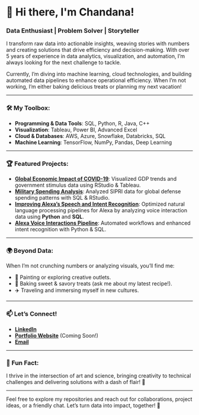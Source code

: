 # 👋 Hi there, I'm Chandana!

### Data Enthusiast | Problem Solver | Storyteller  
I transform raw data into actionable insights, weaving stories with numbers and creating solutions that drive efficiency and decision-making. With over 5 years of experience in data analytics, visualization, and automation, I’m always looking for the next challenge to tackle.

Currently, I’m diving into machine learning, cloud technologies, and building automated data pipelines to enhance operational efficiency. When I’m not working, I’m either baking delicious treats or planning my next  vacation!

---

### 🛠️ My Toolbox:
- **Programming & Data Tools**: SQL, Python, R, Java, C++  
- **Visualization**: Tableau, Power BI, Advanced Excel  
- **Cloud & Databases**: AWS, Azure, Snowflake, Databricks, SQL  
- **Machine Learning**: TensorFlow, NumPy, Pandas, Deep Learning  

---

### 🏆 Featured Projects:
- **[Global Economic Impact of COVID-19](https://github.com/ChandanaGadela/covid19-economic-impact)**: Visualized GDP trends and government stimulus data using RStudio & Tableau.  
- **[Military Spending Analysis](https://github.com/ChandanaGadela/covid19-economic-impact)**: Analyzed SIPRI data for global defense spending patterns with SQL & RStudio.
- **[Improving Alexa’s Speech and Intent Recognition](#)**: Optimized natural language processing pipelines for Alexa by analyzing voice interaction data using **Python** and **SQL**.
- **[Alexa Voice Interactions Pipeline](#)**: Automated workflows and enhanced intent recognition with Python & SQL.

---

### 🌍 Beyond Data:
When I’m not crunching numbers or analyzing visuals, you’ll find me:  
- 🎨 Painting or exploring creative outlets.  
- 🍰 Baking sweet & savory treats (ask me about my latest recipe!).  
- ✈️ Traveling and immersing myself in new cultures.  

---

### 📫 Let’s Connect!
- **[LinkedIn](https://www.linkedin.com/in/chandana-gadela-2423a810b/)**  
- **[Portfolio Website](#)** (Coming Soon!)  
- **[Email](chandanag96@gmail.com)**

---

### 🎯 Fun Fact:
I thrive in the intersection of art and science, bringing creativity to technical challenges and delivering solutions with a dash of flair! 🌟 

---
Feel free to explore my repositories and reach out for collaborations, project ideas, or a friendly chat. Let’s turn data into impact, together! 🚀
